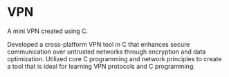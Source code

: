 # VPN
A mini VPN created using C.

Developed a cross-platform VPN tool in C that enhances secure communication over untrusted networks through
encryption and data optimization. Utilized core C programming and network principles to create a tool that is
ideal for learning VPN protocols and C programming.
